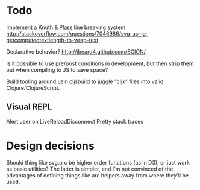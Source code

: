 Todo
====

Implement a Knuth & Plass line breaking system
  http://stackoverflow.com/questions/7046986/svg-using-getcomputedtextlength-to-wrap-text


Declarative behavior?
  http://jbeard4.github.com/SCION/


Is it possible to use pre/post conditions in development, but then strip them out when compiling to JS to save space?

Build tooling around Lein cljsbuild to juggle "cljx" files into valid Clojure/ClojureScript.

Visual REPL
-----------

Alert user on LiveReloadDisconnect
Pretty stack traces



Design decisions
================

Should thing like svg.arc be higher order functions (as in D3), or just work as basic utilities?
The latter is simpler, and I'm not convinced of the advantages of defining things like arc helpers away from where they'll be used.
